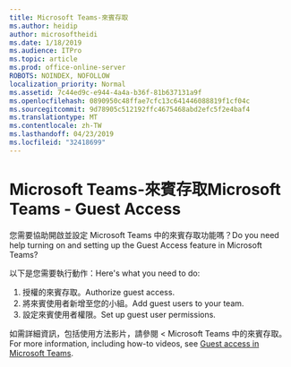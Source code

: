 ```yaml
---
title: Microsoft Teams-來賓存取
ms.author: heidip
author: microsoftheidi
ms.date: 1/18/2019
ms.audience: ITPro
ms.topic: article
ms.prod: office-online-server
ROBOTS: NOINDEX, NOFOLLOW
localization_priority: Normal
ms.assetid: 7c44ed9c-e944-4a4a-b36f-81b637131a9f
ms.openlocfilehash: 0890950c48ffae7cfc13c641446088819f1cf04c
ms.sourcegitcommit: 9d78905c512192ffc4675468abd2efc5f2e4baf4
ms.translationtype: MT
ms.contentlocale: zh-TW
ms.lasthandoff: 04/23/2019
ms.locfileid: "32418699"
---
```

# <a name="microsoft-teams---guest-access"></a><span data-ttu-id="ce0e1-102">Microsoft Teams-來賓存取</span><span class="sxs-lookup"><span data-stu-id="ce0e1-102">Microsoft Teams - Guest Access</span></span>

<span data-ttu-id="ce0e1-103">您需要協助開啟並設定 Microsoft Teams 中的來賓存取功能嗎？</span><span class="sxs-lookup"><span data-stu-id="ce0e1-103">Do you need help turning on and setting up the Guest Access feature in Microsoft Teams?</span></span>

<span data-ttu-id="ce0e1-104">以下是您需要執行動作：</span><span class="sxs-lookup"><span data-stu-id="ce0e1-104">Here's what you need to do:</span></span>

1. <span data-ttu-id="ce0e1-105">授權的來賓存取。</span><span class="sxs-lookup"><span data-stu-id="ce0e1-105">Authorize guest access.</span></span>
1. <span data-ttu-id="ce0e1-106">將來賓使用者新增至您的小組。</span><span class="sxs-lookup"><span data-stu-id="ce0e1-106">Add guest users to your team.</span></span>
1. <span data-ttu-id="ce0e1-107">設定來賓使用者權限。</span><span class="sxs-lookup"><span data-stu-id="ce0e1-107">Set up guest user permissions.</span></span>

<span data-ttu-id="ce0e1-108">如需詳細資訊，包括使用方法影片，請參閱 < <b0>Microsoft Teams 中的來賓存取</b0>。</span><span class="sxs-lookup"><span data-stu-id="ce0e1-108">For more information, including how-to videos, see [Guest access in Microsoft Teams](https://docs.microsoft.com/en-us/microsoftteams/guest-access).</span></span>

